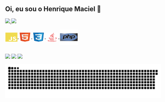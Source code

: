 

## Oi, eu sou o Henrique Maciel  👋
 <div>
  <a href="https://github.com/macielhenrique">
  <img height="180em" src="https://github-readme-stats.vercel.app/api?username=macielhenrique&show_icons=true&theme=dark&include_all_commits=true&count_private=true"/>
  <img height="180em" src="https://github-readme-stats.vercel.app/api/top-langs/?username=macielhenrique&layout=compact&langs_count=16&theme=dark"/>
<div>
<div style="display: inline_block"><br>
  <img align="center" alt="Maciel-Js" height="30" width="40" src="https://raw.githubusercontent.com/devicons/devicon/master/icons/javascript/javascript-plain.svg">
  <img align="center" alt="Maciel-HTML" height="30" width="40" src="https://raw.githubusercontent.com/devicons/devicon/master/icons/html5/html5-original.svg">
  <img align="center" alt="Maciel-CSS" height="30" width="40" src="https://raw.githubusercontent.com/devicons/devicon/master/icons/css3/css3-original.svg">
  <img align="center" alt="Maciel-java" height="30" width="40" src="https://raw.githubusercontent.com/devicons/devicon/master/icons/java/java-plain.svg">
  <img align="center" alt="Maciel-PHP" height="50" width="60" src="https://raw.githubusercontent.com/devicons/devicon/master/icons/php/php-original.svg">
</div>
  
  ##
  
  <div>
  <a href = "mailto: jhenriquefmaciel@gmail.com"><img src="https://img.shields.io/badge/-Gmail-%23EA4335?style=for-the-badge&logo=gmail&logoColor=white" target="_blank"></a>
  <a href="https://www.linkedin.com/in/henrique-maciel/" target="_blank"><img src="https://img.shields.io/badge/-LinkedIn-%230077B5?style=for-the-badge&logo=linkedin&logoColor=white" target="_blank"></a>
  <a href="https://www.instagram.com/macielhenriqueee/" target="_blank"><img src="https://img.shields.io/badge/-Instagram-%23E4405F?style=for-the-badge&logo=instagram&logoColor=white" target="_blank"></a>
   
   ![Snake animation](https://github.com/macielhenrique/macielhenrique/blob/output/github-contribution-grid-snake.svg)
</div>

